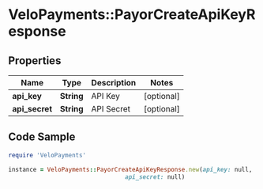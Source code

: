 # VeloPayments::PayorCreateApiKeyResponse

## Properties

Name | Type | Description | Notes
------------ | ------------- | ------------- | -------------
**api_key** | **String** | API Key | [optional] 
**api_secret** | **String** | API Secret | [optional] 

## Code Sample

```ruby
require 'VeloPayments'

instance = VeloPayments::PayorCreateApiKeyResponse.new(api_key: null,
                                 api_secret: null)
```


